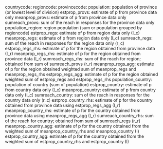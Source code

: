 countrycode: 
regioncode:
provincecode:
population: population of province (or lowest level of division)
estprop_provs: estimate of p from province data only
meanprop_provs: estimate of p from province data only
sumreach_provs: sum of the reach in responses for the province data only
population_region: region population (sum or population grouped by regioncode)
estprop_regs: estimate of p from region data only (I_c)
meanprop_regs: estimate of p from region data only (I_c)
sumreach_regs: sum of the reach in responses for the region data only (r_c)
estprop_regs_rhs: estimate of p for the region obtained from province data (I_r)
meanprop_regs_rhs: estimate of p for the region obtained from province data (I_r)
sumreach_regs_rhs: sum of the reach for region; obtained from sum of sumreach_provs (r_r)
meanprop_regs_agg: estimate of p for the region obtained weighted sum of meanprop_regs and meanprop_regs_rhs
estprop_regs_agg:  estimate of p for the region obtained weighted sum of estprop_regs and estprop_regs_rhs
population_country: population of country (sum of population)
estprop_country:  estimate of p from country data only (I_c)
meanprop_country: estimate of p from country data only (I_c)
sumreach_country: sum of the reach in responses for the country data only (r_c)
estprop_country_rhs: estimate of p for the country obtained from province data using estprop_regs_agg (I_r)
meanprop_country_rhs: estimate of p for the country obtained from province data using meanprop_regs_agg (I_r)
sumreach_country_rhs: sum of the reach for country; obtained from sum of sumreach_regs (r_r)
meanprop_country_agg: estimate of p for the country obtained from the weighted sum of meanprop_country_rhs and meanprop_country (I)
estprop_country_agg: estimate of p for the country obtained from the weighted sum of estprop_country_rhs and estprop_country (I)